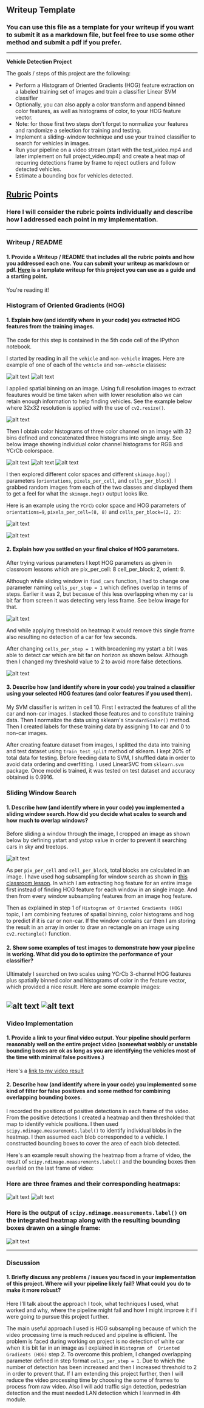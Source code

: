 ## Writeup Template
### You can use this file as a template for your writeup if you want to submit it as a markdown file, but feel free to use some other method and submit a pdf if you prefer.

---

**Vehicle Detection Project**

The goals / steps of this project are the following:

* Perform a Histogram of Oriented Gradients (HOG) feature extraction on a labeled training set of images and train a classifier Linear SVM classifier
* Optionally, you can also apply a color transform and append binned color features, as well as histograms of color, to your HOG feature vector. 
* Note: for those first two steps don't forget to normalize your features and randomize a selection for training and testing.
* Implement a sliding-window technique and use your trained classifier to search for vehicles in images.
* Run your pipeline on a video stream (start with the test_video.mp4 and later implement on full project_video.mp4) and create a heat map of recurring detections frame by frame to reject outliers and follow detected vehicles.
* Estimate a bounding box for vehicles detected.

[//]: # (Image References)
[image1]: ./output_images/sample-data.jpg
[image2]: ./output_images/sample-data_2.jpg
[image3]: ./output_images/spatial_binning_1.jpg
[image4]: ./test_images/cutout1.jpg
[image5]: ./output_images/RGB_channel_hist.jpg
[image6]: ./output_images/YCrCb_channel_hist.jpg
[image7]: ./output_images/HOG_vis_car.jpg
[image8]: ./output_images/HOG_vis_non_car.jpg
[image9]: ./output_images/only_one_window.jpg
[image10]: ./output_images/finding_cars_1.jpg
[image11]: ./output_images/cropped_image.jpg
[image12]: ./output_images/finding_cars.jpg
[image13]: ./output_images/finding_cars_2.jpg
[image14]: ./output_images/heatmap_1.jpg
[image15]: ./output_images/heatmap_2.jpg
[image16]: ./output_images/output_image.jpg
[video1]: ./project_video.mp4

## [Rubric](https://review.udacity.com/#!/rubrics/513/view) Points
### Here I will consider the rubric points individually and describe how I addressed each point in my implementation.  

---
### Writeup / README

#### 1. Provide a Writeup / README that includes all the rubric points and how you addressed each one.  You can submit your writeup as markdown or pdf.  [Here](https://github.com/udacity/CarND-Vehicle-Detection/blob/master/writeup_template.md) is a template writeup for this project you can use as a guide and a starting point.  

You're reading it!

### Histogram of Oriented Gradients (HOG)

#### 1. Explain how (and identify where in your code) you extracted HOG features from the training images.

The code for this step is contained in the 5th code cell of the IPython notebook.

I started by reading in all the `vehicle` and `non-vehicle` images.  Here are example of one of each of the `vehicle` and `non-vehicle` classes:

![alt text][image1]	![alt text][image2]

I applied spatial binning on an image. Using full resolution images to extract feautures would be time taken when with lower resolution also we can retain enough information to help finding vehicles. See the example below where 32x32 resolution is applied with the use of `cv2.resize()`.

![alt text][image3]

Then I obtain color histograms of three color channel on an image with 32 bins defined and concatenated three histograms into single array. See below image showing individual color channel histograms for RGB and YCrCb colorspace.

![alt text][image4]
![alt text][image5] ![alt text][image6]

I then explored different color spaces and different `skimage.hog()` parameters (`orientations`, `pixels_per_cell`, and `cells_per_block`).  I grabbed random images from each of the two classes and displayed them to get a feel for what the `skimage.hog()` output looks like.

Here is an example using the `YCrCb` color space and HOG parameters of `orientations=9`, `pixels_per_cell=(8, 8)` and `cells_per_block=(2, 2)`:

![alt text][image7]

![alt text][image8]

#### 2. Explain how you settled on your final choice of HOG parameters.

After trying various parameters I kept HOG parameters as given in classroom lessons which are pix_per_cell:  8
cell_per_block:  2, orient:  9.

Although while sliding window in `find_cars` function, I had to change one parameter naming `cells_per_step = 1` which defines overlap in terms of steps. Earlier it was 2, but becasue of this less overlapping when my car is bit far from screen it was detecting very less frame. See below image for that.

![alt text][image9]

And while applying threshold on heatmap it would remove this single frame also resulting no detection of a car for few seconds.

After changing `cells_per_step = 1` with broadening my ystart a bit I was able to detect car which are bit far on horizon as shown below. Although then I changed my threshold value to 2 to avoid more false detections.

![alt text][image10]

#### 3. Describe how (and identify where in your code) you trained a classifier using your selected HOG features (and color features if you used them).

My SVM classifier is written in cell 10. First I extracted the features of all the car and non-car images. I stacked those features and to constitute training data. Then I normalize the data using sklearn's `StandardScaler()` method. Then I created labels for these training data by assigning 1 to car and 0 to non-car images.

After creating feature dataset from images, I splitted the data into training and test dataset using `train_test_split` method of sklearn. I kept 20% of total data for testing. Before feeding data to SVM, I shuffled data in order to avoid data ordering and overfitting. I used LinearSVC from `sklearn.svm` package. Once model is trained, it was tested on test dataset and accuracy obtained is 0.9916.

### Sliding Window Search

#### 1. Describe how (and identify where in your code) you implemented a sliding window search. How did you decide what scales to search and how much to overlap windows?

Before sliding a window through the image, I cropped an image as shown below by defining ystart and ystop value in order to prevent it searching cars in sky and treetops.

![alt text][image11]

As per `pix_per_cell` and `cell_per_block`, total blocks are calculated in an image. I have used hog subsampling for window search as shown in [this classroom lesson](https://classroom.udacity.com/nanodegrees/nd013/parts/fbf77062-5703-404e-b60c-95b78b2f3f9e/modules/2b62a1c3-e151-4a0e-b6b6-e424fa46ceab/lessons/fd66c083-4ccb-4fe3-bda1-c29db76f50a0/concepts/c3e815c7-1794-4854-8842-5d7b96276642). In which I am extracting hog feature for an entire image first instead of finding HOG feature for each window in an single image. And then from every window subsampling features from an image hog feature. 

Then as explained in step 1 of `Histogram of Oriented Gradients (HOG)` topic, I am combining features of spatial binning, color histograms and hog to predict if it is car or non-car. If the window contains car then I am storing the result in an array in order to draw an rectangle on an image using `cv2.rectangle()` function.


#### 2. Show some examples of test images to demonstrate how your pipeline is working. What did you do to optimize the performance of your classifier?

Ultimately I searched on two scales using YCrCb 3-channel HOG features plus spatially binned color and histograms of color in the feature vector, which provided a nice result. Here are some example images:

![alt text][image12] ![alt text][image13]
---

### Video Implementation

#### 1. Provide a link to your final video output.  Your pipeline should perform reasonably well on the entire project video (somewhat wobbly or unstable bounding boxes are ok as long as you are identifying the vehicles most of the time with minimal false positives.)
Here's a [link to my video result](./processed_project_video.mp4)


#### 2. Describe how (and identify where in your code) you implemented some kind of filter for false positives and some method for combining overlapping bounding boxes.

I recorded the positions of positive detections in each frame of the video.  From the positive detections I created a heatmap and then thresholded that map to identify vehicle positions. I then used `scipy.ndimage.measurements.label()` to identify individual blobs in the heatmap. I then assumed each blob corresponded to a vehicle. I constructed bounding boxes to cover the area of each blob detected.  

Here's an example result showing the heatmap from a frame of video, the result of `scipy.ndimage.measurements.label()` and the bounding boxes then overlaid on the last frame of video:

### Here are three frames and their corresponding heatmaps:

![alt text][image14] ![alt text][image15]

### Here is the output of `scipy.ndimage.measurements.label()` on the integrated heatmap along with the resulting bounding boxes drawn on a single frame:

![alt text][image16]

---

### Discussion

#### 1. Briefly discuss any problems / issues you faced in your implementation of this project. Where will your pipeline likely fail?  What could you do to make it more robust?

Here I'll talk about the approach I took, what techniques I used, what worked and why, where the pipeline might fail and how I might improve it if I were going to pursue this project further.  

The main useful approach I used is HOG subsampling because of which the video processing time is much reduced and pipeline is efficient. 
The problem is faced during working on project is no detection of white car when it is bit far in an image as I explained in `Histogram of 
Oriented Gradients (HOG)` step 2. To overcome this problem, I changed overlapping parameter defined in step format `cells_per_step = 1`. Due to which the number of detection has been increased and then I increased threshold to 2 in order to prevent that. If I am extending this project further, then I will reduce the video processing time by choosing the some of frames to process from raw video. Also I will add traffic sign detection, pedestrian detection and the must needed LAN detection which I leanrned in 4th module.